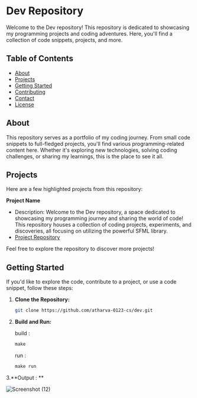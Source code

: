 # Dev Repository

Welcome to the Dev repository! This repository is dedicated to showcasing my programming projects and coding adventures. Here, you'll find a collection of code snippets, projects, and more.

## Table of Contents

- [About](#about)
- [Projects](#projects)
- [Getting Started](#getting-started)
- [Contributing](#contributing)
- [Contact](#contact)
- [License](#license)

## About

This repository serves as a portfolio of my coding journey. From small code snippets to full-fledged projects, you'll find various programming-related content here. Whether it's exploring new technologies, solving coding challenges, or sharing my learnings, this is the place to see it all.

## Projects

Here are a few highlighted projects from this repository:

 **Project Name**
   - Description: Welcome to the Dev repository, a space dedicated to showcasing my programming journey and sharing the world of code! This repository houses a collection of coding 
     projects, experiments, and discoveries, all focusing on utilizing the powerful SFML library.
   - [Project Repository](https://github.com/atharva-0123-cs/dev)

Feel free to explore the repository to discover more projects!

## Getting Started

If you'd like to explore the code, contribute to a project, or use a code snippet, follow these steps:

1. **Clone the Repository:**

   ```bash
   git clone https://github.com/atharva-0123-cs/dev.git

2. **Build and Run:**

   build :
   ```c++
   make
   ```
   run :
   ```c++
   make run
   ```
3.**Output : **

   ![Screenshot (12)](https://github.com/atharva-0123-cs/dev/assets/112416167/0d72b3c8-8d4d-4b01-ab6f-8586aee5ff20)

